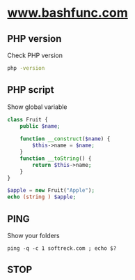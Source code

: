 # www.bashfunc.com


## PHP version

Check PHP version

```bash
php -version
```

## PHP script

Show global variable

```php
class Fruit {
    public $name;
  
    function __construct($name) {
        $this->name = $name;
    }
    function __toString() {
        return $this->name;
    }
}

$apple = new Fruit("Apple");
echo (string ) $apple;
```

## PING

Show your folders

```
ping -q -c 1 softreck.com ; echo $?
```



## STOP
